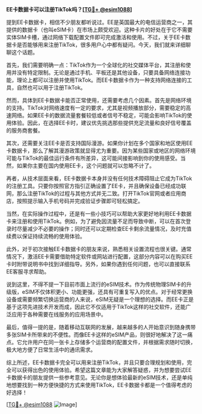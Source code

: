 **EE卡数据卡可以注册TikTok吗？[[TG💪+ @esim1088](https://t.me/s/esim1088)]**

提到EE卡数据卡，相信不少朋友都听说过。EE是英国最大的电信运营商之一，其提供的数据卡（也叫eSIM卡）在市场上颇受欢迎。这种卡片的好处在于它不需要实体SIM卡槽，通过网络下载配置文件即可完成激活和使用。不过，关于EE卡数据卡是否能够用来注册TikTok，很多用户心中都有疑问。今天，我们就来详细聊聊这个话题。

首先，我们需要明确一点：TikTok作为一个全球化的社交媒体平台，其注册和使用并没有特定限制。无论是通过手机、平板还是其他设备，只要具备网络连接功能，理论上都可以注册并使用TikTok。而EE卡数据卡作为一种支持网络连接的工具，自然也可以用于注册TikTok。

然而，具体到EE卡数据卡能否正常使用，还需要考虑几个因素。首先是网络环境的支持。TikTok对网络速度有一定的要求，尤其是视频播放部分，需要稳定的高速网络。如果EE卡的数据流量套餐较低或者信号不稳定，可能会影响TikTok的使用体验。因此，在选择EE卡时，建议优先挑选那些提供充足流量和良好信号覆盖的服务商套餐。

其次，还需要关注EE卡是否支持国际漫游。如果你计划在多个国家和地区使用EE卡数据卡，那么了解其漫游政策就显得尤为重要。因为某些国家或地区的网络环境可能与TikTok的最佳运行条件有所差异，这可能间接影响到你的使用感受。当然，如果你主要在国内使用EE卡，这个问题就可以忽略不计了。

再者，从技术层面来看，EE卡数据卡本身并没有任何技术障碍阻止它成为TikTok的注册工具。只要你按照官方指引正确设置了EE卡，并且确保设备已经成功联网，那么注册TikTok的过程与其他方式并无二致。打开TikTok官网或者应用商店，按照提示输入手机号码并完成验证步骤即可轻松搞定。

当然，在实际操作过程中，还是有一些小技巧可以帮助大家更好地利用EE卡数据卡来注册和使用TikTok。例如，为了避免因流量不足而导致中断，可以在首次登录时尽量减少不必要的操作；同时还可以定期检查EE卡剩余流量情况，及时充值续费以保证持续流畅的使用体验。

此外，对于初次接触EE卡数据卡的朋友来说，熟悉相关设置流程也很关键。通常情况下，激活EE卡需要借助特定软件或网站进行配置，这部分内容可以在购买EE卡时附带说明书中找到详细指导。另外，如果你遇到任何问题，也可以直接联系EE客服寻求帮助。

说到这里，不得不提一下目前市面上流行的eSIM技术。作为传统物理SIM卡的升级版，eSIM不仅体积更小、功能更强，还具有可重复写入的优点。对于经常更换设备或需要频繁切换运营商的人来说，eSIM无疑是一个理想的选择。而EE卡正是基于这项先进技术开发而成，因此它不仅适用于TikTok这样的社交软件，还能广泛应用于各种需要在线服务的应用场景中。

最后，值得一提的是，随着移动互联网的发展，越来越多的人开始意识到随身携带多张SIM卡所带来的不便性。而像EE卡这样的eSIM产品，则很好地解决了这一痛点。它允许用户在同一张卡上存储多个运营商的配置文件，并根据需求随时切换，极大地方便了日常生活中的通讯需求。

综上所述，EE卡数据卡完全可以用来注册TikTok，并且只要合理规划和使用，完全可以获得出色的使用体验。希望这篇文章能为大家解答疑惑，并为想要尝试EE卡数据卡的朋友提供一些参考意见。无论你是想体验最新的eSIM技术，还是单纯地想要找到一种方便快捷的方式来使用TikTok，EE卡数据卡都是一个值得考虑的好选择！

[[TG💪+ @esim1088](https://t.me/s/esim1088) ![Image](https://i.postimg.cc/4NQfJmqS/Snipaste-2025-05-13-00-14-12.png)]